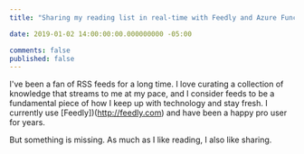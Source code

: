 ```yaml
---
title: "Sharing my reading list in real-time with Feedly and Azure Functions"

date: 2019-01-02 14:00:00:00.000000000 -05:00

comments: false
published: false
---
```


I've been a fan of RSS feeds for a long time. I love curating a collection of knowledge that streams to me at my pace, and I consider feeds to be a fundamental piece of how I keep up with technology and stay fresh. I currently use [Feedly])(http://feedly.com) and have been a happy pro user for years.

But something is missing. As much as I like reading, I also like sharing. 